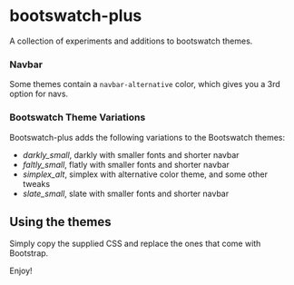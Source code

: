 # bootswatch-plus

A collection of experiments and additions to bootswatch themes.

### Navbar

Some themes contain a ```navbar-alternative``` color, which gives you a 3rd option for navs.

### Bootswatch Theme Variations

Bootswatch-plus adds the following variations to the Bootswatch themes: 

* _darkly_small_, darkly with smaller fonts and shorter navbar
* _faltly_small_, flatly with smaller fonts and shorter navbar
* _simplex_alt_, simplex with alternative color theme, and some other tweaks
* _slate_small_, slate with smaller fonts and shorter navbar


## Using the themes

Simply copy the supplied CSS and replace the ones that come with Bootstrap.

Enjoy!
